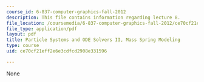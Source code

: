 ```yaml
---
course_id: 6-837-computer-graphics-fall-2012
description: This file contains information regarding lecture 8.
file_location: /coursemedia/6-837-computer-graphics-fall-2012/ce70cf21eff2e6e3cdfcd2908e331596_MIT6_837F12_Lec08.pdf
file_type: application/pdf
layout: pdf
title: Particle Systems and ODE Solvers II, Mass Spring Modeling
type: course
uid: ce70cf21eff2e6e3cdfcd2908e331596

---
```

None